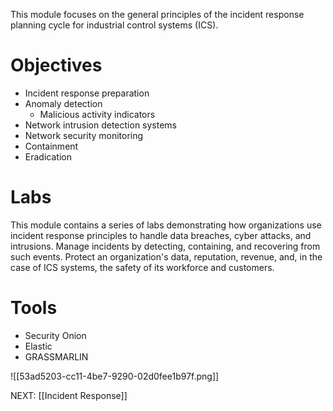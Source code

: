 This module focuses on the general principles of the incident response planning cycle for industrial control systems (ICS).
# Objectives

- Incident response preparation
- Anomaly detection
	- Malicious activity indicators
- Network intrusion detection systems
- Network security monitoring
- Containment
- Eradication
# Labs

This module contains a series of labs demonstrating how organizations use incident response principles to handle data breaches, cyber attacks, and intrusions. Manage incidents by detecting, containing, and recovering from such events. Protect an organization's data, reputation, revenue, and, in the case of ICS systems, the safety of its workforce and customers.
# Tools
- Security Onion
- Elastic
- GRASSMARLIN

![[53ad5203-cc11-4be7-9290-02d0fee1b97f.png]]

NEXT: [[Incident Response]]

